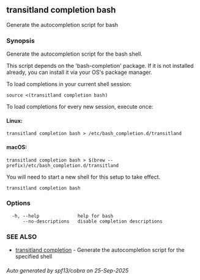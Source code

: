 ## transitland completion bash

Generate the autocompletion script for bash

### Synopsis

Generate the autocompletion script for the bash shell.

This script depends on the 'bash-completion' package.
If it is not installed already, you can install it via your OS's package manager.

To load completions in your current shell session:

	source <(transitland completion bash)

To load completions for every new session, execute once:

#### Linux:

	transitland completion bash > /etc/bash_completion.d/transitland

#### macOS:

	transitland completion bash > $(brew --prefix)/etc/bash_completion.d/transitland

You will need to start a new shell for this setup to take effect.


```
transitland completion bash
```

### Options

```
  -h, --help              help for bash
      --no-descriptions   disable completion descriptions
```

### SEE ALSO

* [transitland completion](transitland_completion.md)	 - Generate the autocompletion script for the specified shell

###### Auto generated by spf13/cobra on 25-Sep-2025
